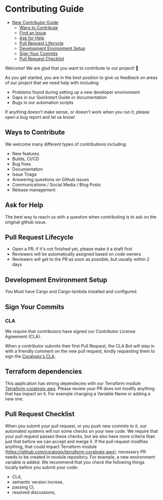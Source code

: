 # Contributing Guide

* [New Contributor Guide](#contributing-guide)
  * [Ways to Contribute](#ways-to-contribute)
  * [Find an Issue](#find-an-issue)
  * [Ask for Help](#ask-for-help)
  * [Pull Request Lifecycle](#pull-request-lifecycle)
  * [Development Environment Setup](#development-environment-setup)
  * [Sign Your Commits](#sign-your-commits)
  * [Pull Request Checklist](#pull-request-checklist)

Welcome! We are glad that you want to contribute to our project! 💖

As you get started, you are in the best position to give us feedback on areas of
our project that we need help with including:

* Problems found during setting up a new developer environment
* Gaps in our Quickstart Guide or documentation
* Bugs in our automation scripts

If anything doesn't make sense, or doesn't work when you run it, please open a
bug report and let us know!

## Ways to Contribute

We welcome many different types of contributions including:

* New features
* Builds, CI/CD
* Bug fixes
* Documentation
* Issue Triage
* Answering questions on Github issues
* Communications / Social Media / Blog Posts
* Release management


## Ask for Help

The best way to reach us with a question when contributing is to ask on the original github issue.

## Pull Request Lifecycle

- Open a PR; if it's not finished yet, please make it a draft first
- Reviewers will be automatically assigned based on code owners
- Reviewers will get to the PR as soon as possible, but usually within 2 days

## Development Environment Setup

You Must have Cargo and Cargo-lambda installed and configured. 

## Sign Your Commits

### CLA

We require that contributors have signed our Contributor License Agreement (CLA).

When a contributor submits their first Pull Request, the CLA Bot will step in with a friendly comment on the new pull request, kindly requesting them to sign the [Coralogix's CLA](https://cla-assistant.io/coralogix/coralogix-aws-shipper).

## Terraform dependencies
This application has strong dependecies with our Terraform module [Terraform-coralogix-aws](https://github.com/coralogix/terraform-coralogix-aws/tree/master/modules/coralogix-aws-shipper). Please review your PR does not modify anything that has impact on it. For example changing a Variable Name or adding a new one. 

## Pull Request Checklist

When you submit your pull request, or you push new commits to it, our automated
systems will run some checks on your new code. We require that your pull request
passes these checks, but we also have more criteria than just that before we can
accept and merge it. If the pull request modifies anything, that could impact 
Terraform module (https://github.com/coralogix/terraform-coralogix-aws), necessary
PR needs to be created in module repository. For example, a new environment variable
is added.
We recommend that you check the following things locally
before you submit your code:

- CLA,
- semantic version increse,
- passing CI,
- resolved discussions,